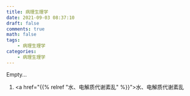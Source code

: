```yaml
---
title: 病理生理学
date: 2021-09-03 08:37:10
draft: false
comments: true
math: false
tags:
    - 病理生理学
categories:
    - 病理生理学
---
```


Empty...

<!--more -->

1. <a href="{{% relref "水、电解质代谢紊乱" %}}">水、电解质代谢紊乱</a>
